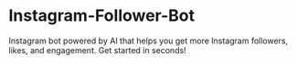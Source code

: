 # Instagram-Follower-Bot
Instagram bot powered by AI that helps you get more Instagram followers, likes, and engagement. Get started in seconds!
